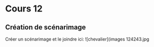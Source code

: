 # Cours 12
## Création de scénarimage
Créer un scénarimage et le joindre ici: 
![chevalier](images 124243.jpg
